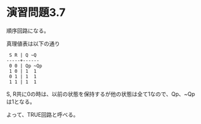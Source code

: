 # 演習問題3.7

順序回路になる。

真理値表は以下の通り

```
 S R | Q ~Q
-----+------
 0 0 | Qp ~Qp
 1 0 | 1  1
 0 1 | 1  1
 1 1 | 1  1
 ```

S, R共に0の時は、以前の状態を保持するが他の状態は全て1なので、Qp、~Qpは1となる。

よって、TRUE回路と呼べる。
